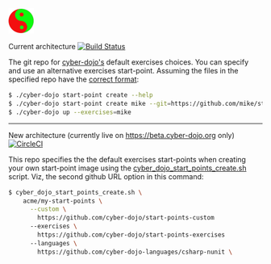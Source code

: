 
<img src="https://raw.githubusercontent.com/cyber-dojo/nginx/master/images/home_page_logo.png" alt="cyber-dojo yin/yang logo" width="50px" height="50px"/>

Current architecture
[![Build Status](https://travis-ci.org/cyber-dojo/start-points-exercises.svg?branch=master)](https://travis-ci.org/cyber-dojo/start-points-exercises)

The git repo for [cyber-dojo's](https://github.com/cyber-dojo/web)
default exercises choices.
You can specify and use an alternative exercises start-point.
Assuming the files in the specified repo have the
[correct format](http://blog.cyber-dojo.org/2016/08/creating-your-own-start-points.html):

```bash
$ ./cyber-dojo start-point create --help
$ ./cyber-dojo start-point create mike --git=https://github.com/mike/start-points-exercises.git
$ ./cyber-dojo up --exercises=mike
```

- - - -
New architecture (currently live on https://beta.cyber-dojo.org only)
[![CircleCI](https://circleci.com/gh/cyber-dojo/start-points-exercises.svg?style=svg)](https://circleci.com/gh/cyber-dojo/start-points-exercises)

This repo specifies the the default exercises start-points when
creating your own start-point image using the
[cyber_dojo_start_points_create.sh](https://github.com/cyber-dojo/start-points-base/blob/master/cyber_dojo_start_points_create.sh)
script. Viz, the second github URL option in this command:

```bash
$ cyber_dojo_start_points_create.sh \
    acme/my-start-points \
      --custom \
        https://github.com/cyber-dojo/start-points-custom
      --exercises \
        https://github.com/cyber-dojo/start-points-exercises
      --languages \
        https://github.com/cyber-dojo-languages/csharp-nunit \      
```
